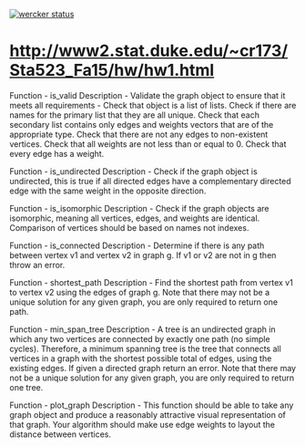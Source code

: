 [![wercker status](https://app.wercker.com/status/3c63a22240cddc9211c6e4a8d771f374/m "wercker status")](https://app.wercker.com/project/bykey/3c63a22240cddc9211c6e4a8d771f374)

# http://www2.stat.duke.edu/~cr173/Sta523_Fa15/hw/hw1.html

Function - is_valid
Description - Validate the graph object to ensure that it meets all requirements - Check that object is a list of lists. Check if there are names for the primary list that they are all unique. Check that each secondary list contains only edges and weights vectors that are of the appropriate type. Check that there are not any edges to non-existent vertices. Check that all weights are not less than or equal to 0. Check that every edge has a weight.

Function - is_undirected
Description - Check if the graph object is undirected, this is true if all directed edges have a complementary directed edge with the same weight in the opposite direction.

Function - is_isomorphic
Description - Check if the graph objects are isomorphic, meaning all vertices, edges, and weights are identical. Comparison of vertices should be based on names not indexes.

Function - is_connected
Description - Determine if there is any path between vertex v1 and vertex v2 in graph g. If v1 or v2 are not in g then throw an error.

Function - shortest_path
Description - Find the shortest path from vertex v1 to vertex v2 using the edges of graph g. Note that there may not be a unique solution for any given graph, you are only required to return one path.


Function - min_span_tree
Description - A tree is an undirected graph in which any two vertices are connected by exactly one path (no simple cycles). Therefore, a minimum spanning tree is the tree that connects all vertices in a graph with the shortest possible total of edges, using the existing edges. If given a directed graph return an error. Note that there may not be a unique solution for any given graph, you are only required to return one tree.

Function - plot_graph
Description - This function should be able to take any graph object and produce a reasonably attractive visual representation of that graph. Your algorithm should make use edge weights to layout the distance between vertices.
